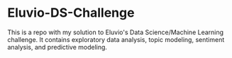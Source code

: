 # Eluvio-DS-Challenge
This is a repo with my solution to Eluvio's Data Science/Machine Learning challenge. It contains exploratory data analysis, topic modeling, sentiment analysis, and predictive modeling.

